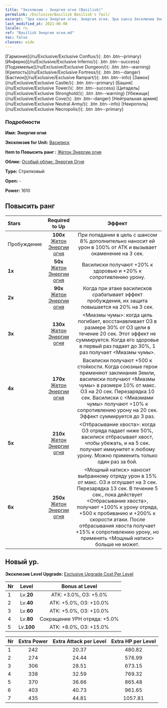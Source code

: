 ```yaml
---
title: "Эксклюзив - Энергия огня (Basilisk)"
permalink: /Exclusive/Basilisk Basilisk's Tail/
excerpt: "Эра хаоса Энергия огня. Энергия огня. Эра хаоса Эксклюзив Энергия огня. Василиск Эксклюзив."
last_modified_at: 2021-06-08
locale: ru
ref: "Basilisk Энергия огня.md"
toc: false
classes: wide
---
```

 [Гармония](/ru/Exclusive/Exclusive Conflux/){: .btn .btn--primary} [Инферно](/ru/Exclusive/Exclusive Inferno/){: .btn .btn--success} [Подземелье](/ru/Exclusive/Exclusive Dungeon/){: .btn .btn--warning} [Крепость](/ru/Exclusive/Exclusive Fortress/){: .btn .btn--danger} [Бастион](/ru/Exclusive/Exclusive Rampart/){: .btn .btn--info} [Замок](/ru/Exclusive/Exclusive Castle/){: .btn .btn--primary} [Башня](/ru/Exclusive/Exclusive Tower/){: .btn .btn--success} [Цитадель](/ru/Exclusive/Exclusive Stronghold/){: .btn .btn--warning} [Убежище](/ru/Exclusive/Exclusive Cove/){: .btn .btn--danger} [Нейтральная армия](/ru/Exclusive/Exclusive Neutral Army/){: .btn .btn--info} [Некрополь](/ru/Exclusive/Exclusive Necropolis/){: .btn .btn--primary} 

### Подробности
 **Имя: Энергия огня** 

 **Эксклюзив for Unit:** [Василиск](/ru/units/Basilisk/) 

 **Item to Повысить ранг :** [Жетон Энергии огня](/ItemsRU/con_994/)

 **Облик:** [Особый облик: Энергия Огня](/ItemsRU/con_662/)

 **Type:** Стрелковый

 **Open:** -

 **Power:** 1610

## Повысить ранг 

  |     Stars    |  Required to Up | Эффект |
  |:-------------|:---------------:|:---------------:|
  |  Пробуждение  | **100x** [Жетон Энергии огня](/ItemsRU/con_994/) | При попадании в цель с шансом 8% дополнительно наносит ей урон в 100% от АТК и вызывает окаменение на 3 сек. |
  | **1x** <i class="fas fa-star"/> | **50x** [Жетон Энергии огня](/ItemsRU/con_994/) | Василиски получают +20% к здоровью и +20% к сопротивлению урону. |
  | **2x** <i class="fas fa-star"/> | **90x** [Жетон Энергии огня](/ItemsRU/con_994/) | Когда при атаке василисков срабатывает эффект пробуждения, их защита повышается на 20% на 3 сек. |
  | **3x** <i class="fas fa-star"/> | **130x** [Жетон Энергии огня](/ItemsRU/con_994/) | <Миазмы чумы>: когда цель погибает, восстанавливает ОЗ в размере 30% от ОЗ цели в течение 20 сек. Этот эффект не суммируется. Когда его здоровье в первый раз падает до 30%, 1 раз получает <Миазмы чумы>. |
  | **4x** <i class="fas fa-star"/> | **170x** [Жетон Энергии огня](/ItemsRU/con_994/) | Василиски получают +500 к стойкости. Когда союзные герои применяют заклинания Земли, василиски получают <Миазмы чумы> в размере 10% от макс. ОЗ на 20 сек. Перезарядка 10 сек. Василиски с <Миазмами чумы> получают +10% к сопротивлению урону на 20 сек. Эффект суммируется до 3 раз. |
  | **5x** <i class="fas fa-star"/> | **210x** [Жетон Энергии огня](/ItemsRU/con_994/) | <Отбрасывание хвоста>: когда ОЗ отряда падает ниже 50%, василиск отбрасывает хвост, чтобы убежать, и на 5 сек. получает иммунитет к любому урону. Можно применить только один раз за бой. |
  | **6x** <i class="fas fa-star"/> | **250x** [Жетон Энергии огня](/ItemsRU/con_994/) | <Мощный натиск> наносит выбранному отряду урон в 15% от макс. ОЗ и оглушает на 3 сек. Перезарядка 13 сек. В течение 5 сек., пока действует <Отбрасывание хвоста>, получает +100% к урону отряда, +500 к пробиванию и +200% к скорости атаки. После отбрасывания хвоста получает +15% к сопротивлению урону, но применять <Мощный натиск> больше не может. |


## Новый ур.
 **Эксклюзив Level Upgrade:** [Exclusive Upgrade Cost Per Level](/Exclusive/ExclusiveUpgradeCostPerLevel/)

  |  Nr  |   Level  | Bonus at Level |
  |:-----|:--------:|:--------------:|
  | 1 | Lv.**20** | АТК: +3.0%, ОЗ: +5.0% |
  | 2 | Lv.**40** | АТК: +5.0%, ОЗ: +10.0% |
  | 3 | Lv.**60** | АТК: +5.0%, ОЗ: +10.0% |
  | 4 | Lv.**80** | Сокращение УРН отряда: +5.0% |
  | 5 | Lv.**100** | АТК: +8.0%, ОЗ: +15.0% |


  |  Nr  |  Extra Power | Extra Attack per Level | Extra HP per Level |
  |:-----|:--------:|:--------:|:--------:|
  | 1 | 242 | 20.37 | 480.82 |
  | 2 | 274 | 24.44 | 576.99 |
  | 3 | 306 | 28.51 | 673.15 |
  | 4 | 338 | 32.59 | 769.32 |
  | 5 | 370 | 36.66 | 865.48 |
  | 6 | 403 | 40.73 | 961.65 |
  | 7 | 435 | 44.81 | 1057.81 |


